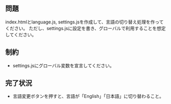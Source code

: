 ## 問題

index.htmlとlanguage.js, settings.jsを作成して、言語の切り替え処理を作ってください。
ただし、settings.jsに設定を書き、グローバルで利用することを想定してください。

## 制約

- settings.jsにグローバル変数を宣言してください。

## 完了状況

- 言語変更ボタンを押すと、言語が「English」「日本語」に切り替わること。